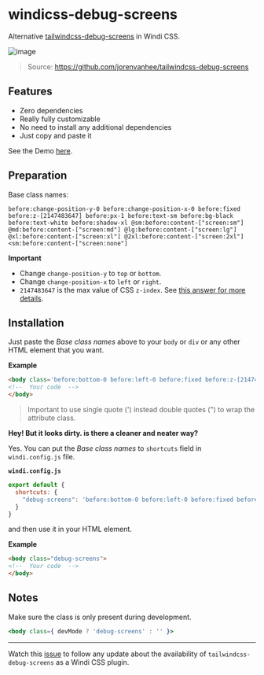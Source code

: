 # windicss-debug-screens
Alternative [tailwindcss-debug-screens](https://github.com/jorenvanhee/tailwindcss-debug-screens) in Windi CSS.

![image](https://user-images.githubusercontent.com/39755201/124317822-f7e30500-dba1-11eb-8273-e5be4937b9ae.png)
> Source: https://github.com/jorenvanhee/tailwindcss-debug-screens

## Features

- Zero dependencies
- Really fully customizable
- No need to install any additional dependencies
- Just copy and paste it

See the Demo [here](https://windicss.org/play.html?html=DwEwlgbgBAxgNgQwM5ILwHIQFMBGBXAcwFokYAnLLAOyXQD5gB6cCOoA&css=HQEwpgRgrg5gtAZwMYCcxgHYIAQG8BQAkAAICGADuQDYCe2EYAZgPZoBcEzALl8wLZwADPSaswbKky5CRLdowCWADzAhZYtgC84AbQBMARgAsAdiMAOAMwA2UwF117ckrgHH4rmCXSEfdx3gIKlIkAGt-T284AHcACwVPfwRY0hBmaLglKmxiXw5RdiRmDE8S3QAiZDRMNl9yh2I%2BEHy5cSKSzGkdStR0DDYm%2BpyqGBaNdtKunur%2BkaHiLLHC4smKqr62LPm9RYZWtgnOtd6anaohgB48vfGVo%2B71moxisHqAbnwAXyA).

## Preparation

Base class names:

`before:change-position-y-0 before:change-position-x-0 before:fixed before:z-[2147483647] before:px-1 before:text-sm before:bg-black before:text-white before:shadow-xl @sm:before:content-["screen:sm"] @md:before:content-["screen:md"] @lg:before:content-["screen:lg"] @xl:before:content-["screen:xl"] @2xl:before:content-["screen:2xl"] <sm:before:content-["screen:none"]`

**Important**

- Change `change-position-y` to `top` or `bottom`.
- Change `change-position-x` to `left` or `right`.
- `2147483647` is the max value of CSS `z-index`. See [this answer for more details](https://stackoverflow.com/a/856569/10861398).

## Installation

Just paste the _Base class names_ above to your `body` or `div` or any other HTML element that you want.

**Example**

```html
<body class='before:bottom-0 before:left-0 before:fixed before:z-[2147483647] before:px-1 before:text-sm before:bg-black before:text-white before:shadow-xl @sm:before:content-["screen:sm"] @md:before:content-["screen:md"] @lg:before:content-["screen:lg"] @xl:before:content-["screen:xl"] @2xl:before:content-["screen:2xl"] <sm:before:content-["screen:none"]'>
<!--  Your code  -->
</body>
```

> Important to use single quote (') instead double quotes (") to wrap the attribute class.


**Hey! But it looks dirty. is there a cleaner and neater way?**

Yes. You can put the _Base class names_ to `shortcuts` field in `windi.config.js` file.

**`windi.config.js`**

```js
export default {
  shortcuts: {
    "debug-screens": 'before:bottom-0 before:left-0 before:fixed before:z-[2147483647] before:px-1 before:text-sm before:bg-black before:text-white before:shadow-xl @sm:before:content-["screen:sm"] @md:before:content-["screen:md"] @lg:before:content-["screen:lg"] @xl:before:content-["screen:xl"] @2xl:before:content-["screen:2xl"] <sm:before:content-["screen:none"]'
  }
}
```
and then use it in your HTML element.

**Example**

```html
<body class="debug-screens">
<!--  Your code  -->
</body>
```

## Notes

Make sure the class is only present during development.

```jsx
<body class={ devMode ? 'debug-screens' : '' }>
```

<hr/>

Watch this [issue](https://github.com/windicss/plugins/issues/7) to follow any update about the availability of `tailwindcss-debug-screens` as a Windi CSS plugin.
